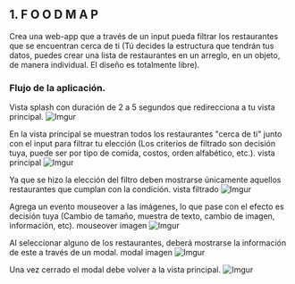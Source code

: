 ## 1. F O O D M A P
Crea una web-app que a través de un input pueda filtrar los restaurantes que se encuentran cerca de ti (Tú decides la estructura que tendrán tus datos, puedes crear una lista de restaurantes en un arreglo, en un objeto, de manera individual. El diseño es totalmente libre).

### Flujo de la aplicación.
Vista splash con duración de 2 a 5 segundos que redirecciona a tu vista principal. 
![Imgur](https://i.imgur.com/KOTnZgh.jpg)

En la vista principal se muestran todos los restaurantes "cerca de ti" junto con el input para filtrar tu elección (Los criterios de filtrado son decisión tuya, puede ser por tipo de comida, costos, orden alfabético, etc.). vista principal
![Imgur](https://i.imgur.com/bmi4Ucs.jpg)

Ya que se hizo la elección del filtro deben mostrarse únicamente aquellos restaurantes que cumplan con la condición. vista filtrado
![Imgur](https://i.imgur.com/9m21W5c.jpg)

Agrega un evento mouseover a las imágenes, lo que pase con el efecto es decisión tuya (Cambio de tamaño, muestra de texto, cambio de imagen, información, etc). mouseover imagen
![Imgur](https://i.imgur.com/pAwhai9.jpg)

Al seleccionar alguno de los restaurantes, deberá mostrarse la información de este a través de un modal. modal imagen
![Imgur](https://i.imgur.com/IhAQAPp.jpg)

Una vez cerrado el modal debe volver a la vista principal. 
![Imgur](https://i.imgur.com/xwQMZeV.jpg)
